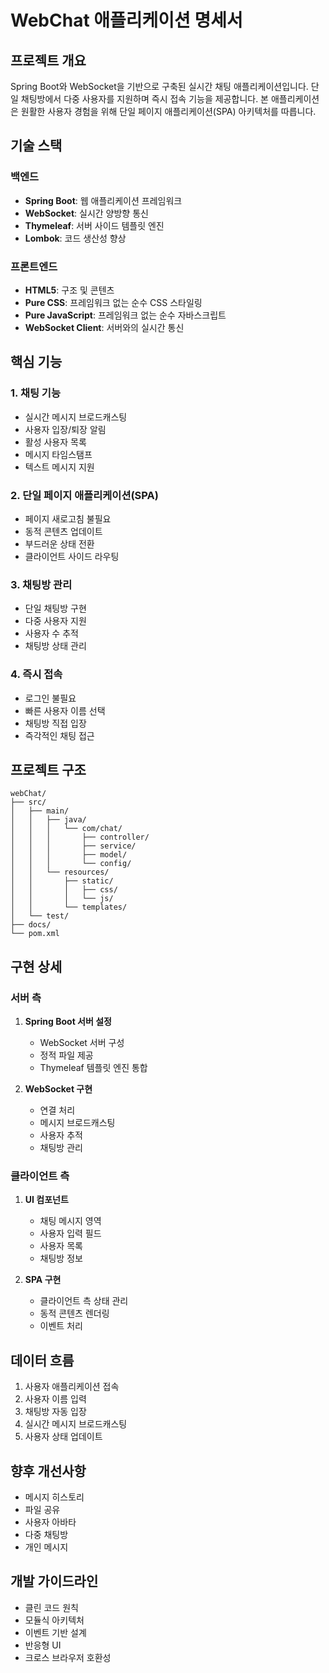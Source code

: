 # WebChat 애플리케이션 명세서

## 프로젝트 개요
Spring Boot와 WebSocket을 기반으로 구축된 실시간 채팅 애플리케이션입니다. 단일 채팅방에서 다중 사용자를 지원하며 즉시 접속 기능을 제공합니다. 본 애플리케이션은 원활한 사용자 경험을 위해 단일 페이지 애플리케이션(SPA) 아키텍처를 따릅니다.

## 기술 스택

### 백엔드
- **Spring Boot**: 웹 애플리케이션 프레임워크
- **WebSocket**: 실시간 양방향 통신
- **Thymeleaf**: 서버 사이드 템플릿 엔진
- **Lombok**: 코드 생산성 향상

### 프론트엔드
- **HTML5**: 구조 및 콘텐츠
- **Pure CSS**: 프레임워크 없는 순수 CSS 스타일링
- **Pure JavaScript**: 프레임워크 없는 순수 자바스크립트
- **WebSocket Client**: 서버와의 실시간 통신

## 핵심 기능

### 1. 채팅 기능
- 실시간 메시지 브로드캐스팅
- 사용자 입장/퇴장 알림
- 활성 사용자 목록
- 메시지 타임스탬프
- 텍스트 메시지 지원

### 2. 단일 페이지 애플리케이션(SPA)
- 페이지 새로고침 불필요
- 동적 콘텐츠 업데이트
- 부드러운 상태 전환
- 클라이언트 사이드 라우팅

### 3. 채팅방 관리
- 단일 채팅방 구현
- 다중 사용자 지원
- 사용자 수 추적
- 채팅방 상태 관리

### 4. 즉시 접속
- 로그인 불필요
- 빠른 사용자 이름 선택
- 채팅방 직접 입장
- 즉각적인 채팅 접근

## 프로젝트 구조
```
webChat/
├── src/
│   ├── main/
│   │   ├── java/
│   │   │   └── com/chat/
│   │   │       ├── controller/
│   │   │       ├── service/
│   │   │       ├── model/
│   │   │       └── config/
│   │   └── resources/
│   │       ├── static/
│   │       │   ├── css/
│   │       │   └── js/
│   │       └── templates/
│   └── test/
├── docs/
└── pom.xml
```

## 구현 상세

### 서버 측
1. **Spring Boot 서버 설정**
   - WebSocket 서버 구성
   - 정적 파일 제공
   - Thymeleaf 템플릿 엔진 통합

2. **WebSocket 구현**
   - 연결 처리
   - 메시지 브로드캐스팅
   - 사용자 추적
   - 채팅방 관리

### 클라이언트 측
1. **UI 컴포넌트**
   - 채팅 메시지 영역
   - 사용자 입력 필드
   - 사용자 목록
   - 채팅방 정보

2. **SPA 구현**
   - 클라이언트 측 상태 관리
   - 동적 콘텐츠 렌더링
   - 이벤트 처리

## 데이터 흐름
1. 사용자 애플리케이션 접속
2. 사용자 이름 입력
3. 채팅방 자동 입장
4. 실시간 메시지 브로드캐스팅
5. 사용자 상태 업데이트

## 향후 개선사항
- 메시지 히스토리
- 파일 공유
- 사용자 아바타
- 다중 채팅방
- 개인 메시지

## 개발 가이드라인
- 클린 코드 원칙
- 모듈식 아키텍처
- 이벤트 기반 설계
- 반응형 UI
- 크로스 브라우저 호환성